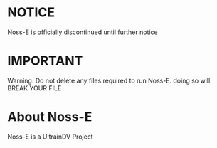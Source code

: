 # NOTICE
Noss-E is officially discontinued until further notice
# IMPORTANT
Warning: Do not delete any files required to run Noss-E. doing so will BREAK YOUR FILE
# About Noss-E
Noss-E is a UltrainDV Project
